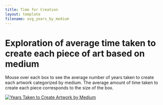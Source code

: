 ```yaml
---
title: Time for Creation
layout: template
filename: avg_years_by_medium
---
```


# Exploration of average time taken to create each piece of art based on medium 

Mouse over each box to see the average number of years taken to create each artwork categorized by medium. The average amount of time taken to create each piece corresponds to the size of the box. 


<html>

<div class='tableauPlaceholder' id='viz1618364340966' style='position: relative'><noscript><a href='#'><img alt='Years Taken to Create Artwork by Medium ' src='https:&#47;&#47;public.tableau.com&#47;static&#47;images&#47;Av&#47;Average_Years_Taken_Medium&#47;Sheet1&#47;1_rss.png' style='border: none' /></a></noscript><object class='tableauViz'  style='display:none;'><param name='host_url' value='https%3A%2F%2Fpublic.tableau.com%2F' /> <param name='embed_code_version' value='3' /> <param name='site_root' value='' /><param name='name' value='Average_Years_Taken_Medium&#47;Sheet1' /><param name='tabs' value='no' /><param name='toolbar' value='yes' /><param name='static_image' value='https:&#47;&#47;public.tableau.com&#47;static&#47;images&#47;Av&#47;Average_Years_Taken_Medium&#47;Sheet1&#47;1.png' /> <param name='animate_transition' value='yes' /><param name='display_static_image' value='yes' /><param name='display_spinner' value='yes' /><param name='display_overlay' value='yes' /><param name='display_count' value='yes' /><param name='language' value='en' /><param name='filter' value='publish=yes' /></object></div>                <script type='text/javascript'>                    var divElement = document.getElementById('viz1618364340966');                    var vizElement = divElement.getElementsByTagName('object')[0];                    vizElement.style.width='100%';vizElement.style.height=(divElement.offsetWidth*0.75)+'px';                    var scriptElement = document.createElement('script');                    scriptElement.src = 'https://public.tableau.com/javascripts/api/viz_v1.js';                    vizElement.parentNode.insertBefore(scriptElement, vizElement);                </script>

</html>
